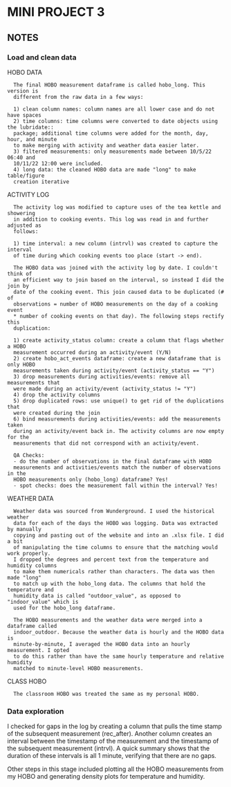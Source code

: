 # MINI PROJECT 3



## NOTES

### Load and clean data

  HOBO DATA 
  
      The final HOBO measurement dataframe is called hobo_long. This version is 
      different from the raw data in a few ways: 
      
      1) clean column names: column names are all lower case and do not have spaces
      2) time columns: time columns were converted to date objects using the lubridate:: 
      package; additional time columns were added for the month, day, hour, and minute 
      to make merging with activity and weather data easier later. 
      3) filtered measurements: only measurements made between 10/5/22 06:40 and 
      10/11/22 12:00 were included. 
      4) long data: the cleaned HOBO data are made "long" to make table/figure 
      creation iterative
    

  ACTIVITY LOG

      The activity log was modified to capture uses of the tea kettle and showering 
      in addition to cooking events. This log was read in and further adjusted as 
      follows: 
      
      1) time interval: a new column (intrvl) was created to capture the interval 
      of time during which cooking events too place (start -> end). 
      
      The HOBO data was joined with the activity log by date. I couldn't think of 
      an efficient way to join based on the interval, so instead I did the join by 
      date of the cooking event. This join caused data to be duplicated (# of 
      observations = number of HOBO measurements on the day of a cooking event 
      * number of cooking events on that day). The following steps rectify this 
      duplication: 
      
      1) create activity_status column: create a column that flags whether a HOBO
      measurement occurred during an activity/event (Y/N)
      2) create hobo_act_events dataframe: create a new dataframe that is only HOBO
      measurements taken during activity/event (activity_status == "Y")
      3) drop measurements during activities/events: remove all measurements that 
      were made during an activity/event (activity_status != "Y")
      4) drop the activity columns 
      5) drop duplicated rows: use unique() to get rid of the duplications that 
      were created during the join
      6) bind measurements during activities/events: add the measurements taken 
      during an activity/event back in. The activity columns are now empty for the 
      measurements that did not correspond with an activity/event. 
      
      QA Checks: 
      - do the number of observations in the final dataframe with HOBO 
      measurements and activities/events match the number of observations in the 
      HOBO measurements only (hobo_long) dataframe? Yes! 
      - spot checks: does the measurement fall within the interval? Yes!

  WEATHER DATA 

      Weather data was sourced from Wunderground. I used the historical weather 
      data for each of the days the HOBO was logging. Data was extracted by manually
      copying and pasting out of the website and into an .xlsx file. I did a bit 
      of manipulating the time columns to ensure that the matching would work properly. 
      I dropped the degrees and percent text from the temperature and humidity columns
      to make them numericals rather than characters. The data was then made "long"
      to match up with the hobo_long data. The columns that hold the temperature and 
      humidity data is called "outdoor_value", as opposed to "indoor_value" which is 
      used for the hobo_long dataframe.
      
      The HOBO measurements and the weather data were merged into a dataframe called
      indoor_outdoor. Because the weather data is hourly and the HOBO data is 
      minute-by-minute, I averaged the HOBO data into an hourly measurement. I opted 
      to do this rather than have the same hourly temperature and relative humidity 
      matched to minute-level HOBO measurements. 
      
      
      

  CLASS HOBO

      The classroom HOBO was treated the same as my personal HOBO. 


### Data exploration

I checked for gaps in the log by creating a column that pulls the time stamp of
the subsequent measurement (rec_after). Another column creates an interval between
the timestamp of the measurement and the timestamp of the subsequent measurement 
(intrvl). A quick summary shows that the duration of these intervals is all 1 minute,
verifying that there are no gaps. 

Other steps in this stage included plotting all the HOBO measurements from my HOBO
and generating density plots for temperature and humidity.